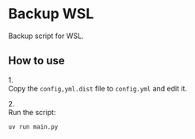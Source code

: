 # Backup WSL

Backup script for WSL.

## How to use

1.\
Copy the `config,yml.dist` file to `config.yml` and edit it.

2.\
Run the script:

```console
uv run main.py
```
